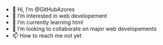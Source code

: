 - 👋 Hi, I’m @GitHubAzores
- 👀 I’m interested in web developement
- 🌱 I’m currently learning html
- 💞️ I’m looking to collaborate on major web developements
- 📫 How to reach me not yet

<!---
GitHubAzores/GitHubAzores is a ✨ special ✨ repository because its `README.md` (this file) appears on your GitHub profile.
You can click the Preview link to take a look at your changes.
--->
